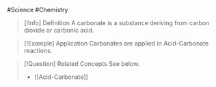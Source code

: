 #Science #Chemistry

> [!Info] Definition
> A carbonate is a substance deriving from carbon dioxide or carbonic acid.

> [!Example] Application
> Carbonates are applied in Acid-Carbonate reactions.

> [!Question] Related Concepts
> See below.
> - [[Acid-Carbonate]]
